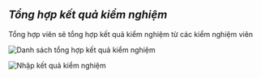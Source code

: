 ## *Tổng hợp kết quả kiểm nghiệm*

Tổng hợp viên sẽ tổng hợp kết quả kiểm nghiệm từ các kiểm nghiệm viên

![](https://imgur.com/YmsMdt1.png "Danh sách tổng hợp kết quả kiểm nghiệm")

![](https://imgur.com/O2NcSI7.png "Nhập kết quả kiểm nghiệm")